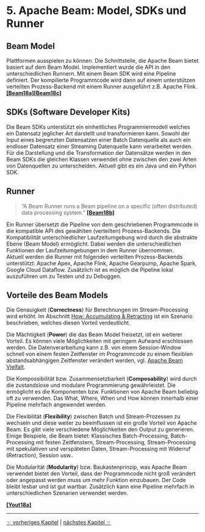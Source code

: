 # 5. Apache Beam: Model, SDKs und Runner

## Beam Model
Plattformen ausspielen zu können. Die Schnittstelle, die Apache Beam bietet basiert auf dem Beam Model. Implementiert wurde die API in den unterschiedlichen Runnern. 
Mit einem Beam SDK wird eine Pipeline definiert. Der kompilierte Programmcode wird dann auf einem unterstützen verteilten Prozess-Backend mit einem Runner ausgeführt z.B. Apache Flink. [**[Beam18a]**](10_Literaturverzeichnis.md)[**[Beam18c]**](10_Literaturverzeichnis.md) 

## SDKs (Software Developer Kits)
Die Beam SDKs unterstützt ein einheitliches Programmiermodell welches ein Datensatz jeglicher Art darstellt und transformieren kann. Sowohl der Input eines begrenzten Datensatzen einer Batch Datenquelle als auch ein endloser Datensatz einer Streaming Datenquelle kann verarbeitet werden. Für die Darstellung und die Transformation der Datensätze werden in den Beam SDKs die gleichen Klassen verwendet ohne zwischen den zwei Arten von Datenquellen zu unterscheiden. 
Aktuell gibt es ein Java und ein Python SDK. 


## Runner
>“A Beam Runner runs a Beam pipeline on a specific (often distributed) data processing system.” [**[Beam18b]**](10_Literaturverzeichnis.md)

Ein Runner übersetzt die Pipeline von dem geschriebenen Programmcode in die kompatible API des gewählten (verteilten) Prozess-Backends. Die Kompatibilität unterschiedlicher Laufzeitumgebung wird durch die abstrakte Ebene (Beam Model) ermöglicht. Dabei werden die unterschiedlichen Funktionen der Laufzeitumgebungen in dem Runner übernommen.  
Aktuell werden die Runner mit folgenden verteilten Prozess-Backends unterstützt: Apache Apex, Apache Flink, Apache Gearpump, Apache Spark, Google Cloud Dataflow. Zusätzlich ist es möglich die Pipeline lokal auszuführen um zu Testen und zu Debuggen.

## Vorteile des Beam Models

Die Genauigkeit (**Correctness**) für Berechnungen im Stream-Processing wird erhöht. Im Abschnitt [How: Accumulating & Retracting](3_Beam_Model.md#how) ist ein Szenario beschrieben, welches diesen Vorteil verdeutlicht.

Die Mächtigkeit (**Power**) die das Beam Model freisetzt, ist ein weiterer Vorteil. Es können viele Möglichkeiten mit geringem Aufwand erschlossen werden. Die Datenverarbeitung kann z.B. von einem Session-Window schnell von einem festen Zeitfenster im Programmcode zu einem flexiblen abstandsabhängigen Zeitfenster verändert werden, vgl. [Apache Beam Vielfalt](4_Apache_Beams_Vielfalt.md).

Die Kom­pos­si­bi­li­tät bzw. Zusammensetzbarkeit (**Composability**) wird durch die zustandslose und modulare Programmierung gewährleistet. Die ermöglicht es die Komponenten bzw. Funktionen von Apache Beam beliebig oft zu verwenden. Das What, Where, When und How können innerhalb einer Pipeline mehrfach angewendet werden.

Die Flexibilität (**Flexibility**) zwischen Batch und Stream-Prozessen zu wechseln und diese weiter zu beeinflussen ist ein große Vorteil von Apache Beam. Es gibt viele verschiedene Möglichkeiten den Output zu generieren. Einige Beispiele, die Beam bietet: Klassisches Batch-Processing, Batch-Processing mit festen Zeitfenstern, Stream-Processing, Stream-Processing mit spekulativen und verspäteten Daten, Stream-Processing mit Widerruf (Retraction), Session usw.. 

Die Modularität (**Modularity**) bzw. Baukastenprinzip, was Apache Beam verwendet bietet den Vorteil, dass der Programmcode nicht groß verändert oder angepasst werden muss um mehr Funktion einzubauen. Der Code bleibt lesbar und ist gut wartbar. Zusätzlich kann eine Pipeline mehrfach in unterschiedlichen Szenarien verwendet werden.

[**[Yout18a]**](10_Literaturverzeichnis.md) 

---------

[☜ vorheriges Kapitel](4_Apache_Beams_Vielfalt.md)
   |   [nächstes Kapitel ☞](6_Implementierung_Minimal_Word_Count.md)
